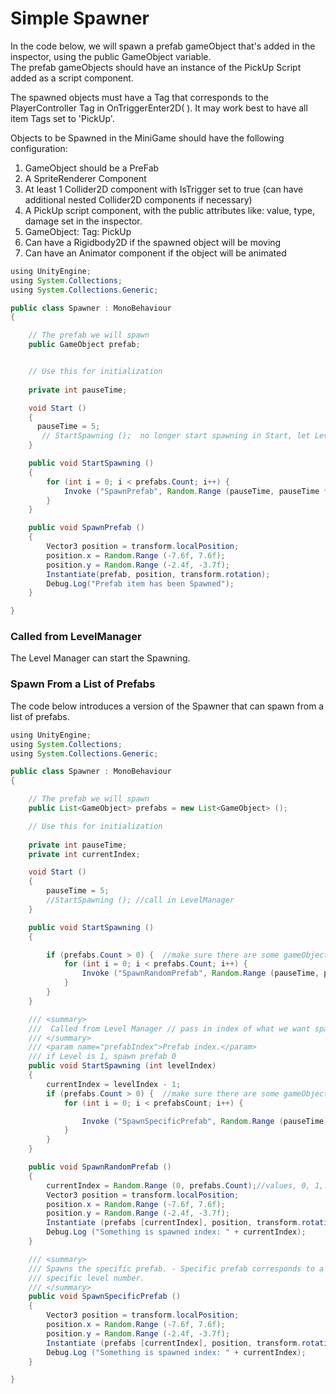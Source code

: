# **Simple Spawner**

In the code below, we will spawn a prefab gameObject that's added in the inspector, using the public GameObject variable.  
The prefab gameObjects should have an instance of the PickUp Script added as a script component.

The spawned objects must have a Tag that corresponds to the PlayerController Tag in OnTriggerEnter2D\( \).  It may work best to have all item Tags set to 'PickUp'.

Objects to be Spawned in the MiniGame should have the following configuration:

1. GameObject should be a PreFab
2. A SpriteRenderer Component
3. At least 1 Collider2D component with IsTrigger set to true \(can have additional nested Collider2D components if necessary\)
4. A PickUp script component, with the public attributes like: value, type, damage set in the inspector.
5. GameObject: Tag:  PickUp
6. Can have a Rigidbody2D if the spawned object will be moving
7. Can have an Animator component if the object will be animated

```java
using UnityEngine;
using System.Collections;
using System.Collections.Generic;

public class Spawner : MonoBehaviour
{

    // The prefab we will spawn
    public GameObject prefab;


    // Use this for initialization
   
    private int pauseTime;

    void Start ()
    {
      pauseTime = 5;
       // StartSpawning ();  no longer start spawning in Start, let LevelManager call StartSpawning()
    }

    public void StartSpawning ()
    {
        for (int i = 0; i < prefabs.Count; i++) {
            Invoke ("SpawnPrefab", Random.Range (pauseTime, pauseTime * 2.0f)); 
        }
    }

    public void SpawnPrefab ()
    {
        Vector3 position = transform.localPosition;
        position.x = Random.Range (-7.6f, 7.6f);
        position.y = Random.Range (-2.4f, -3.7f);
        Instantiate(prefab, position, transform.rotation);
        Debug.Log("Prefab item has been Spawned");
    }

}
```

### Called from LevelManager

The Level Manager can start the Spawning.

### Spawn From a List of Prefabs

The code below introduces a version of the Spawner that can spawn from a list of prefabs.  

```java
using UnityEngine;
using System.Collections;
using System.Collections.Generic;

public class Spawner : MonoBehaviour
{

	// The prefab we will spawn
	public List<GameObject> prefabs = new List<GameObject> ();

	// Use this for initialization
	
	private int pauseTime;
	private int currentIndex;

	void Start ()
	{
		pauseTime = 5;
		//StartSpawning (); //call in LevelManager
	}

	public void StartSpawning ()
	{ 

		if (prefabs.Count > 0) {  //make sure there are some gameObjects to spawn
			for (int i = 0; i < prefabs.Count; i++) {
				Invoke ("SpawnRandomPrefab", Random.Range (pauseTime, pauseTime * 2.0f)); 
			}
		}
	}

	/// <summary>
	///  Called from Level Manager // pass in index of what we want spawned
	/// </summary>
	/// <param name="prefabIndex">Prefab index.</param>
	/// if Level is 1, spawn prefab 0
	public void StartSpawning (int levelIndex)
	{ 
		currentIndex = levelIndex - 1;
		if (prefabs.Count > 0) {  //make sure there are some gameObjects to spawn
			for (int i = 0; i < prefabsCount; i++) {

				Invoke ("SpawnSpecificPrefab", Random.Range (pauseTime, pauseTime * prefabsCount)); 
			}
		}
	}

	public void SpawnRandomPrefab ()
	{
		currentIndex = Random.Range (0, prefabs.Count);//values, 0, 1,...upto prefabs.Count-1
		Vector3 position = transform.localPosition;
		position.x = Random.Range (-7.6f, 7.6f);
		position.y = Random.Range (-2.4f, -3.7f);
		Instantiate (prefabs [currentIndex], position, transform.rotation);
		Debug.Log ("Something is spawned index: " + currentIndex);
	}

	/// <summary>
	/// Spawns the specific prefab. - Specific prefab corresponds to a 
	/// specific level number.
	/// </summary>
	public void SpawnSpecificPrefab ()
	{
		Vector3 position = transform.localPosition;
		position.x = Random.Range (-7.6f, 7.6f);
		position.y = Random.Range (-2.4f, -3.7f);
		Instantiate (prefabs [currentIndex], position, transform.rotation);
		Debug.Log ("Something is spawned index: " + currentIndex);
	}

}

```



